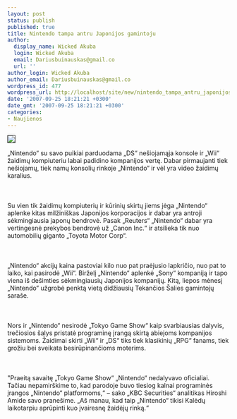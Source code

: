 ```yaml
---
layout: post
status: publish
published: true
title: Nintendo tampa antru Japonijos gamintoju
author:
  display_name: Wicked Akuba
  login: Wicked Akuba
  email: Dariusbuinauskas@gmail.co
  url: ''
author_login: Wicked Akuba
author_email: Dariusbuinauskas@gmail.co
wordpress_id: 477
wordpress_url: http://localhost/site/new/nintendo_tampa_antru_japonijos_gamintoju/
date: '2007-09-25 18:21:21 +0300'
date_gmt: '2007-09-25 18:21:21 +0300'
categories:
- Naujienos
---
```

<div class="imgright"><img src=" http://nintenblog.free.fr/images/2007/divers/nintendo_2007.jpg " border="1"></div>
<p>„Nintendo“ su savo puikiai parduodama „DS“ nešiojamąja konsole ir „Wii“ žaidimų kompiuteriu labai padidino kompanijos vertę. Dabar pirmaujanti tiek nešiojamų, tiek namų konsolių rinkoje „Nintendo“ ir vėl yra video žaidimų karalius.<br />
<br><br />
<br>Su vien tik žaidimų kompiuterių ir kūrinių skirtų jiems jėga „Nintendo“ aplenke kitas milžiniškas Japonijos korporacijos ir dabar yra antroji sėkmingiausia japonų bendrovė. Pasak „Reuters“ „Nintendo“ dabar yra vertingesnė prekybos bendrovė už „Canon Inc.“ ir atsilieka tik nuo automobilių giganto „Toyota Motor Corp“.<br />
<br><br />
<br>„Nintendo“ akcijų kaina pastoviai kilo nuo pat praėjusio lapkričio, nuo pat to laiko, kai pasirodė „Wii“. Birželį „Nintendo“ aplenkė „Sony“ kompaniją ir tapo viena iš dešimties sėkmingiausių Japonijos kompanijų. Kitą, liepos mėnesį „Nintendo“ užgrobė penktą vietą didžiausių Tekančios Šalies gamintojų saraše.<br />
<br><br />
<br>Nors ir „Nintendo“ nesirodė „Tokyo Game Show“ kaip svarbiausias dalyvis, trečiosios šalys pristatė programinę įrangą skirtą abiejoms kompanijos sistemoms. Žaidimai skirti „Wii“ ir „DS“ tiks tiek klasikinių „RPG“ fanams, tiek grožiu bei sveikata besirūpinančioms moterims.<br />
<br><br />
<br>&quot;Praeitą savaitę „Tokyo Game Show“ „Nintendo“ nedalyvavo oficialiai. Tačiau nepamirškime to, kad parodoje buvo tiesiog kalnai programinės įrangos „Nintendo“ platformoms,“ – sako „KBC Securities“ analitikas Hiroshi Amide savo pranešime. „Aš manau, kad taip „Nintendo“ tikisi Kalėdų laikotarpiu aprūpinti kuo įvairesnę žaidėjų rinką.“<br />
<br></p>
